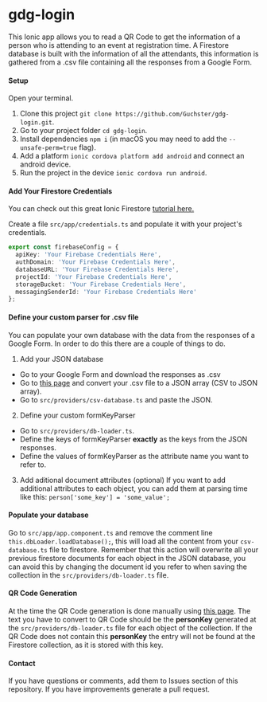 # gdg-login
This Ionic app allows you to read a QR Code to get the information of a person who is attending to an event at registration time.
A Firestore database is built with the information of all the attendants, this information is gathered from a .csv file containing all the responses from a Google Form.


#### Setup

Open your terminal.
1. Clone this project `git clone https://github.com/Guchster/gdg-login.git`.
2. Go to your project folder `cd gdg-login`.
3. Install dependencies `npm i` (in macOS you may need to add the `--unsafe-perm=true` flag). 
4. Add a platform `ionic cordova platform add android` and connect an android device.
5. Run the project in the device `ionic cordova run android`.

#### Add Your Firestore Credentials

You can check out this great Ionic Firestore [tutorial here.](https://blog.ionicframework.com/building-ionic-apps-with-firestore/)

Create a file `src/app/credentials.ts` and populate it with your project's credentials.
```Typescript
export const firebaseConfig = {
  apiKey: 'Your Firebase Credentials Here',
  authDomain: 'Your Firebase Credentials Here',
  databaseURL: 'Your Firebase Credentials Here',
  projectId: 'Your Firebase Credentials Here',
  storageBucket: 'Your Firebase Credentials Here',
  messagingSenderId: 'Your Firebase Credentials Here'
};
```

#### Define your custom parser for .csv file

You can populate your own database with the data from the responses of a Google Form.
In order to do this there are a couple of things to do.

1. Add your JSON database
* Go to your Google Form and download the responses as .csv
* Go to [this page](http://www.convertcsv.com/csv-to-json.htm) and convert your .csv file to a JSON array (CSV to JSON array).
* Go to `src/providers/csv-database.ts` and paste the JSON.

2. Define your custom formKeyParser
* Go to `src/providers/db-loader.ts`.
* Define the keys of formKeyParser **exactly** as the keys from the JSON responses.
* Define the values of formKeyParser as the attribute name you want to refer to.

3. Add aditional document attributes (optional)
If you want to add additional attributes to each object, you can add them at parsing time like this:
`person['some_key'] = 'some_value';`

#### Populate your database
Go to `src/app/app.component.ts` and remove the comment line `this.dbLoader.loadDatabase();`, this will load all the content from your `csv-database.ts` file to firestore.
Remember that this action will overwrite all your previous firestore documents for each object in the JSON database, you can avoid this by changing the document id you refer to when saving the collection in the `src/providers/db-loader.ts` file.

#### QR Code Generation
At the time the QR Code generation is done manually using [this page](https://www.qr-code-generator.com/).
The text you have to convert to QR Code should be the **personKey** generated at the `src/providers/db-loader.ts` file for each object of the collection.
If the QR Code does not contain this **personKey** the entry will not be found at the Firestore collection, as it is stored with this key.

#### Contact
If you have questions or comments, add them to Issues section of this repository.
If you have improvements generate a pull request.
